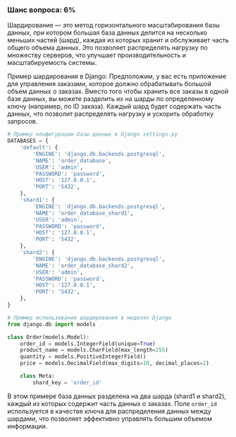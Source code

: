 ### Шанс вопроса: 6%

Шардирование — это метод горизонтального масштабирования базы данных, при котором большая база данных делится на несколько меньших частей (шард), каждая из которых хранит и обслуживает часть общего объема данных. Это позволяет распределять нагрузку по множеству серверов, что улучшает производительность и масштабируемость системы.

Пример шардирования в Django: Предположим, у вас есть приложение для управления заказами, которое должно обрабатывать большой объем данных о заказах. Вместо того чтобы хранить все заказы в одной базе данных, вы можете разделить их на шарды по определенному ключу (например, по ID заказа). Каждый шард будет содержать часть данных, что позволит распределять нагрузку и ускорить обработку запросов.

```python
# Пример конфигурации базы данных в Django settings.py
DATABASES = {
    'default': {
        'ENGINE': 'django.db.backends.postgresql',
        'NAME': 'order_database',
        'USER': 'admin',
        'PASSWORD': 'password',
        'HOST': '127.0.0.1',
        'PORT': '5432',
    },
    'shard1': {
        'ENGINE': 'django.db.backends.postgresql',
        'NAME': 'order_database_shard1',
        'USER': 'admin',
        'PASSWORD': 'password',
        'HOST': '127.0.0.1',
        'PORT': '5432',
    },
    'shard2': {
        'ENGINE': 'django.db.backends.postgresql',
        'NAME': 'order_database_shard2',
        'USER': 'admin',
        'PASSWORD': 'password',
        'HOST': '127.0.0.1',
        'PORT': '5432',
    },
}

# Пример использования шардирования в моделях Django
from django.db import models

class Order(models.Model):
    order_id = models.IntegerField(unique=True)
    product_name = models.CharField(max_length=255)
    quantity = models.PositiveIntegerField()
    price = models.DecimalField(max_digits=10, decimal_places=2)

    class Meta:
        shard_key = 'order_id'
```

В этом примере база данных разделена на два шарда (shard1 и shard2), каждый из которых содержит часть данных о заказах. Поле `order_id` используется в качестве ключа для распределения данных между шардами, что позволяет эффективно управлять большим объемом информации.